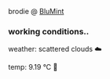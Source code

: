 brodie @ [BluMint](https://www.linkedin.com/company/blumint-io/)

<!--weather_start-->
### working conditions..

weather: scattered clouds ☁️

temp: 9.19 °C 🧥

<!--weather_end-->
